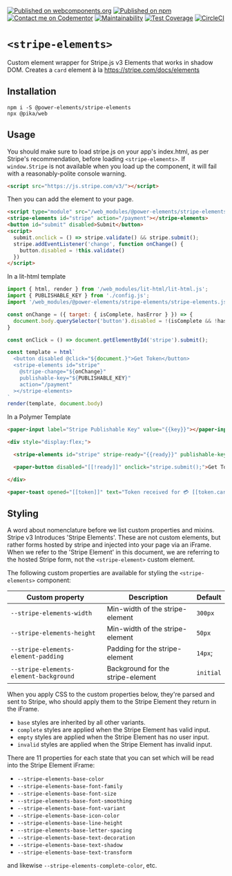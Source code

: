 [![Published on webcomponents.org](https://img.shields.io/badge/webcomponents.org-published-blue.svg)](https://www.webcomponents.org/element/bennypowers/stripe-elements)
[![Published on npm](https://img.shields.io/npm/v/@power-elements/stripe-elements.svg)](https://www.npmjs.com/package/@power-elements/stripe-elements)
[![Contact me on Codementor](https://cdn.codementor.io/badges/contact_me_github.svg)](https://www.codementor.io/bennyp?utm_source=github&utm_medium=button&utm_term=bennyp&utm_campaign=github)
[![Maintainability](https://api.codeclimate.com/v1/badges/b2205a301b0a8bb82d51/maintainability)](https://codeclimate.com/github/bennypowers/stripe-elements/maintainability)
[![Test Coverage](https://api.codeclimate.com/v1/badges/b2205a301b0a8bb82d51/test_coverage)](https://codeclimate.com/github/bennypowers/stripe-elements/test_coverage)
[![CircleCI](https://circleci.com/gh/bennypowers/stripe-elements.svg?style=svg)](https://circleci.com/gh/bennypowers/stripe-elements)

# `<stripe-elements>`

Custom element wrapper for Stripe.js v3 Elements that works in shadow DOM. Creates a `card` element à la https://stripe.com/docs/elements

## Installation
```
npm i -S @power-elements/stripe-elements
npx @pika/web
```

## Usage
You should make sure to load stripe.js on your app's index.html, as per Stripe's recommendation, before loading `<stripe-elements>`. If `window.Stripe` is not available when you load up the component, it will fail with a reasonably-polite console warning.

```html
<script src="https://js.stripe.com/v3/"></script>
```

Then you can add the element to your page.
```html
<script type="module" src="/web_modules/@power-elements/stripe-elements/stripe-elements.js"></script>
<stripe-elements id="stripe" action="/payment"></stripe-elements>
<button id="submit" disabled>Submit</button>
<script>
  submit.onclick = () => stripe.validate() && stripe.submit();
  stripe.addEventListener('change', function onChange() {
    button.disabled = !this.validate()
  })
</script>
```

In a lit-html template
```js
import { html, render } from '/web_modules/lit-html/lit-html.js';
import { PUBLISHABLE_KEY } from './config.js';
import '/web_modules/@power-elements/stripe-elements/stripe-elements.js';

const onChange = ({ target: { isComplete, hasError } }) => {
  document.body.querySelector('button').disabled = !(isComplete && !hasError)
}

const onClick = () => document.getElementById('stripe').submit();

const template = html`
  <button disabled @click="${document.}">Get Token</button>
  <stripe-elements id="stripe"
    @stripe-change="${onChange}"
    publishable-key="${PUBLISHABLE_KEY}"
    action="/payment"
  ></stripe-elements>
`
render(template, document.body)
```

In a Polymer Template
```html
<paper-input label="Stripe Publishable Key" value="{{key}}"></paper-input>

<div style="display:flex;">

  <stripe-elements id="stripe" stripe-ready="{{ready}}" publishable-key="[[key]]" token="{{token}}"></stripe-elements>

  <paper-button disabled="[[!ready]]" onclick="stripe.submit();">Get Token</paper-button>

</div>

<paper-toast opened="[[token]]" text="Token received for 💳 [[token.card.last4]]! 🤑"></paper-toast>
```

## Styling

A word about nomenclature before we list custom properties and mixins. Stripe v3
Introduces 'Stripe Elements'. These are not custom elements, but rather forms
hosted by stripe and injected into your page via an iFrame. When we refer to the
'Stripe Element' in this document, we are referring to the hosted Stripe form,
not the `<stripe-element>` custom element.

The following custom properties are available for styling the `<stripe-elements>` component:

| Custom property | Description | Default |
| --- | --- | --- |
| `--stripe-elements-width` | Min-width of the stripe-element | `300px` |
| `--stripe-elements-height` | Min-width of the stripe-element | `50px` |
| `--stripe-elements-element-padding` | Padding for the stripe-element | `14px`;
| `--stripe-elements-element-background` | Background for the stripe-element | `initial` |

When you apply CSS to the custom properties below, they're parsed and sent to Stripe, who should apply them to the Stripe Element they return in the iFrame.  

- `base` styles are inherited by all other variants.  
- `complete` styles are applied when the Stripe Element has valid input.  
- `empty` styles are applied when the Stripe Element has no user input.  
- `invalid` styles are applied when the Stripe Element has invalid input.

There are 11 properties for each state that you can set which will be read into the Stripe Element iFrame:

- `--stripe-elements-base-color`
- `--stripe-elements-base-font-family`
- `--stripe-elements-base-font-size`
- `--stripe-elements-base-font-smoothing`
- `--stripe-elements-base-font-variant`
- `--stripe-elements-base-icon-color`
- `--stripe-elements-base-line-height`
- `--stripe-elements-base-letter-spacing`
- `--stripe-elements-base-text-decoration`
- `--stripe-elements-base-text-shadow`
- `--stripe-elements-base-text-transform`

and likewise `--stripe-elements-complete-color`, etc.
